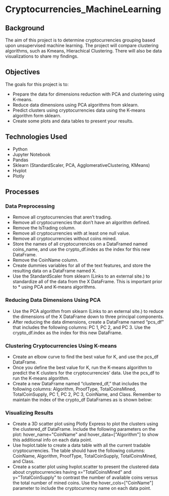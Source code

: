 # Cryptocurrencies_MachineLearning

## Background
The aim of this project is to determine cryptocurrencies grouping based upon unsupervised machine learning. The project will compare clustering algorithms, such as Kmeans, Hierachical Clustering. There will also be data visualizations to share my findings.

## Objectives
The goals for this project is to:

* Prepare the data for dimensions reduction with PCA and clustering using K-means.
* Reduce data dimensions using PCA algorithms from sklearn.
* Predict clusters using cryptocurrencies data using the K-means algorithm form sklearn.
* Create some plots and data tables to present your results.

## Technologies Used
* Python
* Jupyter Notebook
* Pandas
* Sklearn (StandardScaler, PCA, AgglomerativeClustering, KMeans)
* Hvplot
* Plotly

## Processes

### Data Preprocessing
* Remove all cryptocurrencies that aren’t trading.
* Remove all cryptocurrencies that don’t have an algorithm defined.
* Remove the IsTrading column.
* Remove all cryptocurrencies with at least one null value.
* Remove all cryptocurrencies without coins mined.
* Store the names of all cryptocurrencies on a DataFramed named coins_name, and use the crypto_df.index as the index for this new DataFrame.
* Remove the CoinName column.
* Create dummies variables for all of the text features, and store the resulting data on a DataFrame named X.
* Use the StandardScaler from sklearn (Links to an external site.) to standardize all of the data from the X DataFrame. This is important prior to * using PCA and K-means algorithms.

### Reducing Data Dimensions Using PCA
* Use the PCA algorithm from sklearn (Links to an external site.) to reduce the dimensions of the X DataFrame down to three principal components.
* After reducing the data dimensions, create a DataFrame named “pcs_df” that includes the following columns: PC 1, PC 2, and PC 3. Use the crypto_df.index as the index for this new DataFrame.

### Clustering Cryptocurrencies Using K-means
* Create an elbow curve to find the best value for K, and use the pcs_df DataFrame.
* Once you define the best value for K, run the K-means algorithm to predict the K clusters for the cryptocurrencies’ data. Use the pcs_df to run the K-means algorithm.
* Create a new DataFrame named “clustered_df,” that includes the following columns: Algorithm, ProofType, TotalCoinsMined, TotalCoinSupply, PC 1, PC 2, PC 3, CoinName, and Class. Remember to maintain the index of the crypto_df DataFrames as is shown below:

### Visualizing Results
* Create a 3D scatter plot using Plotly Express to plot the clusters using the clustered_df DataFrame. Include the following parameters on the plot: hover_name="CoinName" and hover_data=["Algorithm"] to show this additional info on each data point.
* Use hvplot.table to create a data table with all the current tradable cryptocurrencies. The table should have the following columns: CoinName, Algorithm, ProofType, TotalCoinSupply, TotalCoinsMined, and Class.
* Create a scatter plot using hvplot.scatter to present the clustered data about cryptocurrencies having x="TotalCoinsMined" and y="TotalCoinSupply" to contrast the number of available coins versus the total number of mined coins. Use the hover_cols=["CoinName"] parameter to include the cryptocurrency name on each data point.
